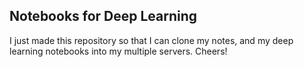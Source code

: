 ## Notebooks for Deep Learning
I just made this repository so that I can clone my notes, and my deep learning notebooks into my multiple servers.
Cheers!
